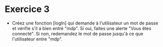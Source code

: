 # Exercice 3

- Créez une fonction [logIn] qui demande à l'utilisateur un mot de passe et vérifie s'il a bien entré "mdp". Si oui, faites une alerte "Vous êtes connecté". Si non, redemandez le mot de passe jusqu'à ce que l'utilisateur entre "mdp".